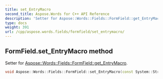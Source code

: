 ```yaml
---
title: set_EntryMacro
second_title: Aspose.Words for C++ API Reference
description: 'Setter for Aspose::Words::Fields::FormField::get_EntryMacro.'
type: docs
weight: 391
url: /cpp/aspose.words.fields/formfield/set_entrymacro/
---
```

## FormField.set_EntryMacro method


Setter for [Aspose::Words::Fields::FormField::get_EntryMacro](../get_entrymacro/).

```cpp
void Aspose::Words::Fields::FormField::set_EntryMacro(const System::String &value)
```

